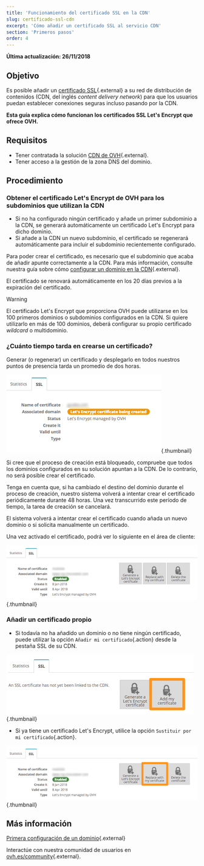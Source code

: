 ```yaml
---
title: 'Funcionamiento del certificado SSL en la CDN'
slug: certificado-ssl-cdn
excerpt: 'Cómo añadir un certificado SSL al servicio CDN'
section: 'Primeros pasos'
order: 4
---
```


**Última actualización: 26/11/2018**

## Objetivo

Es posible añadir un [certificado SSL](https://www.ovh.es/ssl/){.external} a su red de distribución de contenidos (CDN, del inglés *content delivery network*) para que los usuarios puedan establecer conexiones seguras incluso pasando por la CDN.

**Esta guía explica cómo funcionan los certificados SSL Let's Encrypt que ofrece OVH.**


## Requisitos

- Tener contratada la solución [CDN de OVH](https://www.ovh.es/cdn/){.external}.
- Tener acceso a la gestión de la zona DNS del dominio.

## Procedimiento

### Obtener el certificado Let's Encrypt de OVH para los subdominios que utilizan la CDN

- Si no ha configurado ningún certificado y añade un primer subdominio a la CDN, se generará automáticamente un certificado Let's Encrypt para dicho dominio.
- Si añade a la CDN un nuevo subdominio, el certificado se regenerará automáticamente para incluir el subdominio recientemente configurado.


Para poder crear el certificado, es necesario que el subdominio que acaba de añadir apunte correctamente a la CDN. Para más información, consulte nuestra guía sobre cómo [configurar un dominio en la CDN](https://docs.ovh.com/es/cdn-infrastructure/primera-configuracion-dominio-en-cdn/){.external}.

El certificado se renovará automáticamente en los 20 días previos a la expiración del certificado.

> [!warning]
>
> El certificado Let's Encrypt que proporciona OVH puede utilizarse en los 100 primeros dominios o subdominios configurados en la CDN. Si quiere utilizarlo en más de 100 dominios, deberá configurar su propio certificado *wildcard* o multidominio.
>


### ¿Cuánto tiempo tarda en crearse un certificado?

Generar (o regenerar) un certificado y desplegarlo en todos nuestros puntos de presencia tarda un promedio de dos horas.

![Creación de un certificado SSL](images/ssl_in_progress.png){.thumbnail}


Si cree que el proceso de creación está bloqueado, compruebe que todos los dominios configurados en su solución apuntan a la CDN. De lo contrario, no será posible crear el certificado.

Tenga en cuenta que, si ha cambiado el destino del dominio durante el proceso de creación, nuestro sistema volverá a intentar crear el certificado periódicamente durante 48 horas. Una vez transcurrido este período de tiempo, la tarea de creación se cancelará.

El sistema volverá a intentar crear el certificado cuando añada un nuevo dominio o si solicita manualmente un certificado.

Una vez activado el certificado, podrá ver lo siguiente en el área de cliente:

![SSL validado](images/ssl_validated.png){.thumbnail}


### Añadir un certificado propio

- Si todavía no ha añadido un dominio o no tiene ningún certificado, puede utilizar la opción `Añadir mi certificado`{.action} desde la pestaña SSL de su CDN.


![Añadir un certificado SSL](images/add_ssl.png){.thumbnail}

- Si ya tiene un certificado Let's Encrypt, utilice la opción `Sustituir por mi certificado`{.action}.

![Sustituir un certificado SSL](images/change_ssl.png){.thumbnail}


## Más información

[Primera configuración de un dominio](https://docs.ovh.com/es/cdn-infrastructure/primera-configuracion-dominio-en-cdn/){.external}

Interactúe con nuestra comunidad de usuarios en [ovh.es/community](https://www.ovh.es/community/){.external}.